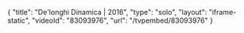 {
    "title": "De'longhi Dinamica | 2016",
    "type": "solo",
    "layout": "iframe-static",
    "videoId": "83093976",
    "url": "\/tvpembed\/83093976"
}